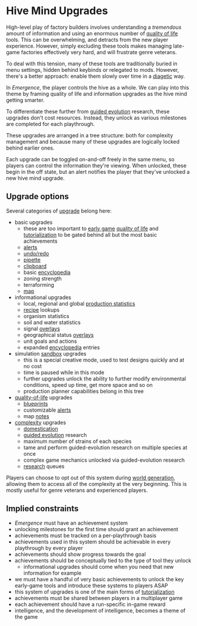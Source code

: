 # Hive Mind Upgrades

High-level play of factory builders involves understanding a *tremendous* amount of information and using an enormous number of [quality of life](../glossary.md#quality-of-life) tools.
This can be overwhelming, and detracts from the new player experience.
However, simply excluding these tools makes managing late-game factories effectively very hard, and will frustrate genre veterans.

To deal with this tension, many of these tools are traditionally buried in menu settings, hidden behind keybinds or relegated to mods.
However, there's a better approach: enable them slowly over time in a [diagetic](../glossary.md#diagetic) way.

In *Emergence*, the player controls the hive as a whole.
We can play into this theme by framing quality of life and information upgrades as the hive mind getting smarter.

To differentiate these further from [guided evolution](guided-evolution.md) research, these upgrades don't cost resources.
Instead, they unlock as various milestones are completed for each playthrough.

These upgrades are arranged in a tree structure: both for complexity management and because many of these upgrades are logically locked behind earlier ones.

Each upgrade can be toggled on-and-off freely in the same menu, so players can control the information they're viewing.
When unlocked, these begin in the off state, but an alert notifies the player that they've unlocked a new hive mind upgrade.

## Upgrade options

Several categories of [upgrade](../glossary.md#upgrade) belong here:

- basic upgrades
  - these are too important to [early game](../glossary.md#early-game-mid-game-and-late-game) [quality of life](../glossary.md#quality-of-life) and [tutorialization](../glossary.md#tutorialization) to be gated behind all but the most basic achievements
  - [alerts](../glossary.md#alert)
  - [undo/redo](../glossary.md#undo)
  - [pipette](../glossary.md#pipette)
  - [clipboard](../glossary.md#clipboard)
  - basic [encyclopedia](../glossary.md#encyclopedia)
  - zoning strength
  - terraforming
  - [map](../glossary.md#map)
- informational upgrades
  - local, regional and global [production statistics](../glossary.md#production-statistics)
  - [recipe](../glossary.md#recipe) lookups
  - organism statistics
  - soil and water statistics
  - signal [overlays](../glossary.md#overlay)
  - geographical status [overlays](../glossary.md#overlay)
  - unit goals and actions
  - expanded [encyclopedia](../glossary.md#encyclopedia) entries
- simulation [sandbox](../glossary.md#sandbox) upgrades
  - this is a special creative mode, used to test designs quickly and at no cost
  - time is paused while in this mode
  - further upgrades unlock the ability to further modify environmental conditions, speed up time, get more space and so on
  - production planner capabilities belong in this tree
- [quality-of-life](../glossary.md#quality-of-life) upgrades
  - [blueprints](../glossary.md#blueprint)
  - customizable [alerts](../glossary.md#alert)
  - map [notes](../glossary.md#notes)
- [complexity](../glossary.md#depth-and-complexity) upgrades
  - [domestication](domestication.md)
  - [guided evolution](guided-evolution.md) research
  - maximum number of strains of each species
  - tame and perform guided-evolution research on multiple species at once
  - complex game mechanics unlocked via guided-evolution research
  - [research](../glossary.md#research) queues

Players can choose to opt out of this system during [world generation](../glossary.md#world-generation), allowing them to access all of the complexity at the very beginning.
This is mostly useful for genre veterans and experienced players.

## Implied constraints

- *Emergence* must have an achievement system
- unlocking milestones for the first time should grant an achievement
- achievements must be tracked on a per-playthrough basis
- achievements used in this system should be achievable in every playthrough by every player
- achievements should show progress towards the goal
- achievements should be conceptually tied to the type of tool they unlock
  - informational upgrades should come when you need that new information for example
- we must have a handful of very basic achievements to unlock the key early-game tools and introduce these systems to players ASAP
- this system of upgrades is one of the main forms of [tutorialization](../glossary.md#tutorialization)
- achievements must be shared between players in a multiplayer game
- each achievement should have a run-specific in-game reward
- intelligence, and the development of intelligence, becomes a theme of the game
